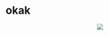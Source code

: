 # okak
<p align="center">
<img src="https://count.getloli.com/get/@aivaz2007aizilagmail?theme=rule34"/>
</p>
